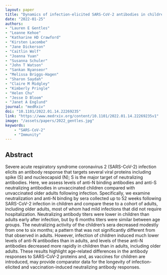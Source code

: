 ```yaml
---
layout: paper
title: "Dynamics of infection-elicited SARS-CoV-2 antibodies in children over time"
date: "2022-01-25"
authors: 
- "Lauren E Gentles"
- "Leanne Kehoe"
- "Katharine HD Crawford"
- "Kirsten Lacombe"
- "Jane Dickerson"
- "Caitlin Wolf"
- "Joanna Yuan"
- "Susanna Schuler"
- "John T Watson"
- "Sankan Nyanseor"
- "Melissa Briggs-Hagen"
- "Sharon Saydah"
- "Claire M Midgley"
- "Kimberly Pringle"
- "Helen Chu"
- "Jesse D Bloom"
- "Janet A Englund"
journal: "medRxiv"
doi: "10.1101/2022.01.14.22269235"
link: "https://www.medrxiv.org/content/10.1101/2022.01.14.22269235v1"
image: "/assets/papers/2022_gentles.jpg"
keywords:
    - "SARS-CoV-2"
    - "Immunity"
---
```


## Abstract

Severe acute respiratory syndrome coronavirus 2 (SARS-CoV-2) infection elicits an antibody response that targets several viral proteins including spike (S) and nucleocapsid (N); S is the major target of neutralizing antibodies. Here, we assess levels of anti-N binding antibodies and anti-S neutralizing antibodies in unvaccinated children compared with unvaccinated older adults following infection. Specifically, we examine neutralization and anti-N binding by sera collected up to 52 weeks following SARS-CoV-2 infection in children and compare these to a cohort of adults, including older adults, most of whom had mild infections that did not require hospitalization. Neutralizing antibody titers were lower in children than adults early after infection, but by 6 months titers were similar between age groups. The neutralizing activity of the children’s sera decreased modestly from one to six months; a pattern that was not significantly different from that observed in adults. However, infection of children induced much lower levels of anti-N antibodies than in adults, and levels of these anti-N antibodies decreased more rapidly in children than in adults, including older adults. These results highlight age-related differences in the antibody responses to SARS-CoV-2 proteins and, as vaccines for children are introduced, may provide comparator data for the longevity of infection-elicited and vaccination-induced neutralizing antibody responses.
